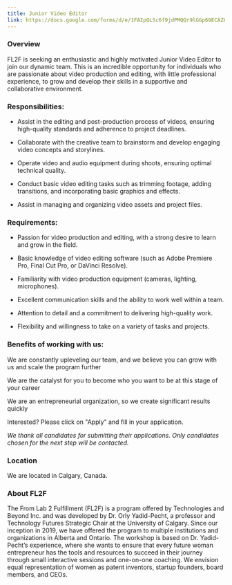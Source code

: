```yaml
---
title: Junior Video Editor
link: https://docs.google.com/forms/d/e/1FAIpQLSc6f9jdPMQQr9lGGp69ECAZK4LE_YrqsGEB4BPPefdMWDsXsA/viewform
---
```


### Overview

FL2F is seeking an enthusiastic and highly motivated Junior Video Editor to join our dynamic team. This is an incredible opportunity for individuals who are passionate about video production and editing, with little professional experience, to grow and develop their skills in a supportive and collaborative environment.

### Responsibilities:

- Assist in the editing and post-production process of videos, ensuring high-quality standards and adherence to project deadlines.

- Collaborate with the creative team to brainstorm and develop engaging video concepts and storylines.

- Operate video and audio equipment during shoots, ensuring optimal technical quality.

- Conduct basic video editing tasks such as trimming footage, adding transitions, and incorporating basic graphics and effects.

- Assist in managing and organizing video assets and project files.

### Requirements:

- Passion for video production and editing, with a strong desire to learn and grow in the field.

- Basic knowledge of video editing software (such as Adobe Premiere Pro, Final Cut Pro, or DaVinci Resolve).

- Familiarity with video production equipment (cameras, lighting, microphones).

- Excellent communication skills and the ability to work well within a team.

- Attention to detail and a commitment to delivering high-quality work.

- Flexibility and willingness to take on a variety of tasks and projects.

### Benefits of working with us:

We are constantly upleveling our team, and we believe you can grow with us and scale the program further

We are the catalyst for you to become who you want to be at this stage of your career

We are an entrepreneurial organization, so we create significant results quickly

Interested? Please click on "Apply" and fill in your application.

_We thank all candidates for submitting their applications. Only candidates chosen for the next step will be contacted._

### Location

We are located in Calgary, Canada.

### About FL2F

The From Lab 2 Fulfillment (FL2F) is a program offered by Technologies and Beyond Inc. and was developed by Dr. Orly Yadid-Pecht, a professor and Technology Futures Strategic Chair at the University of Calgary. Since our inception in 2019, we have offered the program to multiple institutions and organizations in Alberta and Ontario. The workshop is based on Dr. Yadid-Pecht’s experience, where she wants to ensure that every future woman entrepreneur has the tools and resources to succeed in their journey through small interactive sessions and one-on-one coaching. We envision equal representation of women as patent inventors, startup founders, board members, and CEOs.

